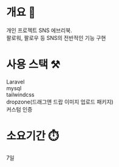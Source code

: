 # 개요 📌
개인 프로젝트 SNS 에브리북.<br>
팔로워, 팔로우 등 SNS의 전반적인 기능 구현

# 사용 스택 ⚒️
Laravel<br>
mysql<br>
tailwindcss<br>
dropzone(드래그앤 드랍 이미지 업로드 패키지)<br>
커스텀 인증<br>

# 소요기간 ⏱️
7일
